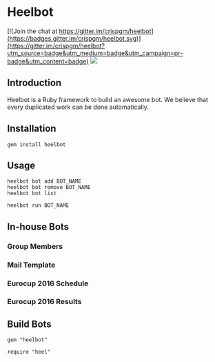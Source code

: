 # Heelbot

[![Join the chat at https://gitter.im/crispgm/heelbot](https://badges.gitter.im/crispgm/heelbot.svg)](https://gitter.im/crispgm/heelbot?utm_source=badge&utm_medium=badge&utm_campaign=pr-badge&utm_content=badge)
![](https://img.shields.io/badge/license-MIT-blue.svg)

## Introduction

Heelbot is a Ruby framework to build an awesome bot. We believe that every duplicated work can be done automatically.

## Installation

```
gem install heelbot
```

## Usage

```
heelbot bot add BOT_NAME
heelbot bot remove BOT_NAME
heelbot bot list

heelbot run BOT_NAME
```

## In-house Bots

### Group Members

### Mail Template

### Eurocup 2016 Schedule

### Eurocup 2016 Results

## Build Bots

```
gem "heelbot"
```

```
require "heel"
```
